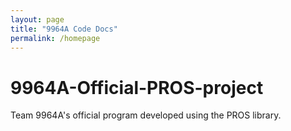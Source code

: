 ```yaml
---
layout: page
title: "9964A Code Docs"
permalink: /homepage
---
```

# 9964A-Official-PROS-project
Team 9964A's official program developed using the PROS library.
